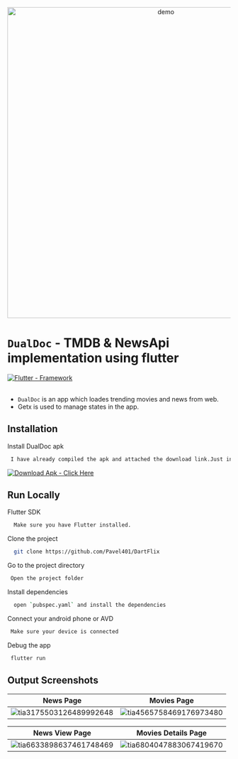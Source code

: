 

<p align="center">
  <img width="700" align="center" src="https://res.cloudinary.com/dc0tfxkph/image/upload/v1663362283/Untitled_800_250px.png" alt="demo"/>
</p>

# `DualDoc` - TMDB & NewsApi implementation using flutter

[![Flutter - Framework](https://img.shields.io/badge/Flutter-Framework-7220C9)](https://flutter.dev/)
<br /><br />

- `DualDoc` is an app  which loades trending movies and news from web.
- Getx is used to manage states in the app.


  

## Installation

Install DualDoc apk

```bash
 I have already compiled the apk and attached the download link.Just install it and you are good to go.
```
[![Download Apk - Click Here](https://img.shields.io/badge/Download_Apk-Click_Here-2ea44f)](https://drive.google.com/u/0/uc?id=1rR9Xy7NBU5ezi6G4nkwPGOOFr3VGEXVi&export=download)

## Run Locally
Flutter SDK

```bash
  Make sure you have Flutter installed.
```
Clone the project

```bash
  git clone https://github.com/Pavel401/DartFlix
```

Go to the project directory

```bash
 Open the project folder
```

Install dependencies

```bash
  open `pubspec.yaml` and install the dependencies
```
Connect your android phone or AVD

```bash
 Make sure your device is connected
```
Debug the app

```bash
 flutter run 
```
  
## Output Screenshots
News Page            |  Movies Page
:-------------------------:|:-------------------------:
![tia3175503126489992648](https://user-images.githubusercontent.com/47685150/190730209-98a698d2-9bc5-479e-893b-20673875cd8c.png)|![tia4565758469176973480](https://user-images.githubusercontent.com/47685150/190730248-19307fef-4c19-4e3a-90dc-286e7a566815.png)



News View Page            |  Movies Details Page
:-------------------------:|:-------------------------:
![tia6633898637461748469](https://user-images.githubusercontent.com/47685150/190730667-b4e734ff-3715-43f1-8260-d7c76195de48.png)|![tia6804047883067419670](https://user-images.githubusercontent.com/47685150/190730622-95806e11-b27b-4958-9418-5bbea2999e46.png)
